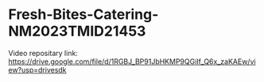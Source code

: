 # Fresh-Bites-Catering-NM2023TMID21453
Video repositary link: https://drive.google.com/file/d/1RGBJ_BP91JbHKMP9QGiIf_Q6x_zaKAEw/view?usp=drivesdk
